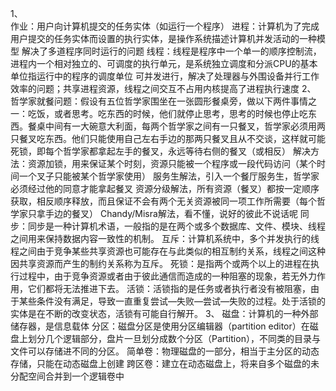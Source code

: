 1、	
作业：用户向计算机提交的任务实体（如运行一个程序）
进程：计算机为了完成用户提交的任务实体而设置的执行实体，是操作系统描述计算机并发活动的一种模型
解决了多道程序同时运行的问题
线程：线程是程序中一个单一的顺序控制流，进程内一个相对独立的、可调度的执行单元，是系统独立调度和分派CPU的基本单位指运行中的程序的调度单位
可并发进行，解决了处理器与外围设备并行工作效率的问题；共享进程资源，线程之间交互不占用内核提高了进程执行速度
2、
哲学家就餐问题：假设有五位哲学家围坐在一张圆形餐桌旁，做以下两件事情之一：吃饭，或者思考。吃东西的时候，他们就停止思考，思考的时候也停止吃东西。餐桌中间有一大碗意大利面，每两个哲学家之间有一只餐叉，哲学家必须用两只餐叉吃东西。他们只能使用自己左右手边的那两只餐叉且从不交谈，这样就可能死锁，即每个哲学家都拿起左手的餐叉，永远等待右侧的餐叉（或相反）
解决方法：资源加锁，用来保证某个时刻，资源只能被一个程序或一段代码访问（某个时间一个叉子只能被某个哲学家使用）
服务生解法，引入一个餐厅服务生，哲学家必须经过他的同意才能拿起餐叉
资源分级解法，所有资源（餐叉）都按一定顺序获取，相反顺序释放，而且保证不会有两个无关资源被同一项工作所需要（每个哲学家只拿手边的餐叉）
Chandy/Misra解法，看不懂，说好的彼此不说话呢
同步：同步是一种计算机术语，一般指的是在两个或多个数据库、文件、模块、线程之间用来保持数据内容一致性的机制。
互斥：计算机系统中，多个并发执行的线程之间由于竞争某些共享资源也可能存在与此类似的相互制约关系，线程之间这种因共享资源而产生的制约关系称为互斥。
死锁：是指两个或两个以上的进程在执行过程中，由于竞争资源或者由于彼此通信而造成的一种阻塞的现象，若无外力作用，它们都将无法推进下去。
活锁：活锁指的是任务或者执行者没有被阻塞，由于某些条件没有满足，导致一直重复尝试—失败—尝试—失败的过程。处于活锁的实体是在不断的改变状态，活锁有可能自行解开。
3、
磁盘：计算机的一种外部储存器，是信息载体
分区：磁盘分区是使用分区编辑器（partition editor）在磁盘上划分几个逻辑部分，盘片一旦划分成数个分区（Partition），不同类的目录与文件可以存储进不同的分区。
简单卷：物理磁盘的一部分，相当于主分区的动态存储，只能在动态磁盘上创建
跨区卷：建立在动态磁盘上，将来自多个磁盘的未分配空间合并到一个逻辑卷中
